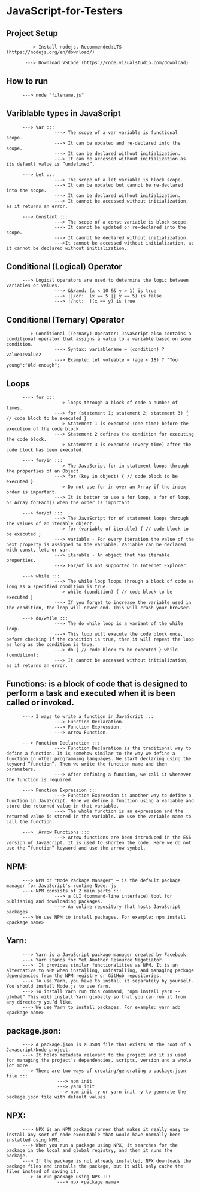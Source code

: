 # JavaScript-for-Testers

## Project Setup
           ---> Install nodejs. Recommended:LTS (https://nodejs.org/en/download/)
           
           ---> Download VSCode (https://code.visualstudio.com/download)
           
## How to run 
          ---> node "filename.js"
          
## Variblable types in JavaScript 
          ---> Var ::: 
                      ---> The scope of a var variable is functional scope.
                      ---> It can be updated and re-declared into the scope.
                      ---> It can be declared without initialization.
                      ---> It can be accessed without initialization as its default value is “undefined”.
          
          ---> Let :::
                      ---> The scope of a let variable is block scope. 
                      ---> It can be updated but cannot be re-declared into the scope. 
                      ---> It can be declared without initialization.
                      ---> It cannot be accessed without initialization, as it returns an error.
          
          ---> Constant ::: 
                      ---> The scope of a const variable is block scope. 
                      ---> It cannot be updated or re-declared into the scope.
                      ---> It cannot be declared without initialization. 
                      --->It cannot be accessed without initialization, as it cannot be declared without initialization.

## Conditional (Logical) Operator 
          ---> Logical operators are used to determine the logic between variables or values.
                      ---> &&/and: (x < 10 && y > 1) is true
                      ---> ||/or:  (x == 5 || y == 5) is false
                      ---> !/not:  !(x == y) is true
                      
## Conditional (Ternary) Operator 
          ---> Conditional (Ternary) Operator: JavaScript also contains a conditional operator that assigns a value to a variable based on some condition.
                      ---> Syntax: variablename = (condition) ? value1:value2 
                      ---> Example: let voteable = (age < 18) ? "Too young":"Old enough";

## Loops 
          ---> for ::: 
                      ---> loops through a block of code a number of times.
                      ---> for (statement 1; statement 2; statement 3) { // code block to be executed }
                      ---> Statement 1 is executed (one time) before the execution of the code block.
                      ---> Statement 2 defines the condition for executing the code block.
                      ---> Statement 3 is executed (every time) after the code block has been executed.
                      
          ---> for/in :::
                      ---> The JavaScript for in statement loops through the properties of an Object.
                      ---> for (key in object) { // code block to be executed }
                      ---> Do not use for in over an Array if the index order is important. 
                      ---> It is better to use a for loop, a for of loop, or Array.forEach() when the order is important.
          
          ---> for/of ::: 
                      ---> The JavaScript for of statement loops through the values of an iterable object. 
                      ---> for (variable of iterable) { // code block to be executed }
                      ---> variable - For every iteration the value of the next property is assigned to the variable. Variable can be declared with const, let, or var.
                      ---> iterable - An object that has iterable properties.
                      ---> For/of is not supported in Internet Explorer.

          ---> while ::: 
                      ---> The while loop loops through a block of code as long as a specified condition is true.
                      ---> while (condition) { // code block to be executed }
                      ---> If you forget to increase the variable used in the condition, the loop will never end. This will crash your browser.
                     
          ---> do/while :::
                      ---> The do while loop is a variant of the while loop.
                      ---> This loop will execute the code block once, before checking if the condition is true, then it will repeat the loop as long as the condition is true. 
                      ---> do { // code block to be executed } while (condition);
                      ---> It cannot be accessed without initialization, as it returns an error.

## Functions: is a block of code that is designed to perform a task and executed when it is been called or invoked.
          ---> 3 ways to write a function in JavaScript ::: 
                      ---> Function Declaration.
                      ---> Function Expression.
                      ---> Arrow Function.           
          
          ---> Function Declaration :::
                      ---> Function Declaration is the traditional way to define a function. It is somehow similar to the way we define a function in other programming languages. We start declaring using the keyword “function”. Then we write the function name and then parameters. 
                      ---> After defining a function, we call it whenever the function is required.

          ---> Function Expression ::: 
                      ---> Function Expression is another way to define a function in JavaScript. Here we define a function using a variable and store the returned value in that variable. 
                      ---> The whole function is an expression and the returned value is stored in the variable. We use the variable name to call the function.
   
          --->  Arrow Functions ::: 
                      ---> Arrow functions are been introduced in the ES6 version of JavaScript. It is used to shorten the code. Here we do not use the “function” keyword and use the arrow symbol. 
        
## NPM: 
          ---> NPM or "Node Package Manager" – is the default package manager for JavaScript's runtime Node. js 
          ---> NPM consists of 2 main parts ::: 
                      ---> a CLI (command-line interface) tool for publishing and downloading packages. 
                      ---> An online repository that hosts JavaScript packages.  
          ---> We use NPM to install packages. For example: npm install <package name> 
          
## Yarn: 
          ---> Yarn is a JavaScript package manager created by Facebook. 
          ---> Yarn stands for Yet Another Resource Negotiator.
          --->  It provides similar functionalities as NPM. It is an alternative to NPM when installing, uninstalling, and managing package dependencies from the NPM registry or GitHub repositories. 
          ---> To use Yarn, you have to install it separately by yourself. You should install Node.js to use Yarn.
          ---> To install Yarn run this command, "npm install yarn -- global" This will install Yarn globally so that you can run it from any directory you’d like.
          ---> We use Yarn to install packages. For example: yarn add <package name> 
          
## package.json: 
          ---> A package.json is a JSON file that exists at the root of a Javascript/Node project.
          ---> It holds metadata relevant to the project and it is used for managing the project’s dependencies, scripts, version and a whole lot more.
          ---> There are two ways of creating/generating a package.json file :::     
                       ---> npm init 
                       ---> yarn init
                       ---> npm init -y or yarn init -y to generate the package.json file with default values.
                       
## NPX: 
          ---> NPX is an NPM package runner that makes it really easy to install any sort of node executable that would have normally been installed using NPM. 
          ---> When you run a package using NPX, it searches for the package in the local and global registry, and then it runs the package.  
          ---> If the package is not already installed, NPX downloads the package files and installs the package, but it will only cache the files instead of saving it.                        
          ---> To run package using NPX :::     
                       ---> npx <package name>
